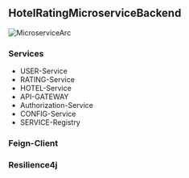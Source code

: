 ## HotelRatingMicroserviceBackend
![MicroserviceArc](https://github.com/rohan9521/HotelRatingMicroserviceBackend/assets/43091846/1f6c25a5-18c2-4c06-aad6-dcf143311886)
### Services
 * USER-Service
 * RATING-Service
 * HOTEL-Service
 * API-GATEWAY
 * Authorization-Service
 * CONFIG-Service
 * SERVICE-Registry

### Feign-Client
### Resilience4j


